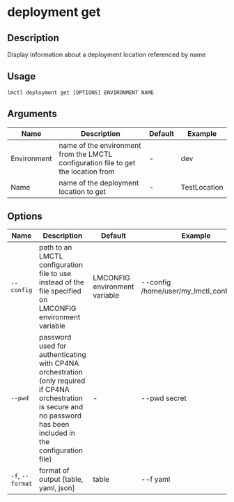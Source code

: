 # deployment get

## Description

Display information about a deployment location referenced by name

## Usage

```
lmctl deployment get [OPTIONS] ENVIRONMENT NAME
```

## Arguments

| Name        | Description                                                                        | Default | Example      |
| ----------- | ---------------------------------------------------------------------------------- | ------- | ------------ |
| Environment | name of the environment from the LMCTL configuration file to get the location from | -       | dev          |
| Name        | name of the deployment location to get                                             | -       | TestLocation |

## Options

| Name             | Description                                                                                                                          | Default                       | Example                                  |
| ---------------- | ------------------------------------------------------------------------------------------------------------------------------------ | ----------------------------- | ---------------------------------------- |
| `--config`       | path to an LMCTL configuration file to use instead of the file specified on LMCONFIG environment variable                            | LMCONFIG environment variable | --config /home/user/my_lmctl_config.yaml |
| `--pwd`          | password used for authenticating with CP4NA orchestration (only required if CP4NA orchestration is secure and no password has been included in the configuration file) | -                             | --pwd secret                             |
| `-f`, `--format` | format of output [table, yaml, json]                                                                                                 | table                         | --f yaml                                 |

